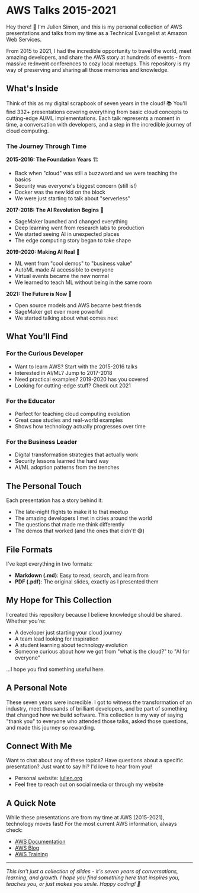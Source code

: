 # AWS Talks 2015-2021

Hey there! 👋 I'm Julien Simon, and this is my personal collection of AWS presentations and talks from my time as a Technical Evangelist at Amazon Web Services.

From 2015 to 2021, I had the incredible opportunity to travel the world, meet amazing developers, and share the AWS story at hundreds of events - from massive re:Invent conferences to cozy local meetups. This repository is my way of preserving and sharing all those memories and knowledge.

## What's Inside

Think of this as my digital scrapbook of seven years in the cloud! 📚 You'll find 332+ presentations covering everything from basic cloud concepts to cutting-edge AI/ML implementations. Each talk represents a moment in time, a conversation with developers, and a step in the incredible journey of cloud computing.

### The Journey Through Time

**2015-2016: The Foundation Years** 🏗️
- Back when "cloud" was still a buzzword and we were teaching the basics
- Security was everyone's biggest concern (still is!)
- Docker was the new kid on the block
- We were just starting to talk about "serverless"

**2017-2018: The AI Revolution Begins** 🤖
- SageMaker launched and changed everything
- Deep learning went from research labs to production
- We started seeing AI in unexpected places
- The edge computing story began to take shape

**2019-2020: Making AI Real** 🎯
- ML went from "cool demos" to "business value"
- AutoML made AI accessible to everyone
- Virtual events became the new normal
- We learned to teach ML without being in the same room

**2021: The Future is Now** 🚀
- Open source models and AWS became best friends
- SageMaker got even more powerful
- We started talking about what comes next

## What You'll Find

### For the Curious Developer
- Want to learn AWS? Start with the 2015-2016 talks
- Interested in AI/ML? Jump to 2017-2018
- Need practical examples? 2019-2020 has you covered
- Looking for cutting-edge stuff? Check out 2021

### For the Educator
- Perfect for teaching cloud computing evolution
- Great case studies and real-world examples
- Shows how technology actually progresses over time

### For the Business Leader
- Digital transformation strategies that actually work
- Security lessons learned the hard way
- AI/ML adoption patterns from the trenches

## The Personal Touch

Each presentation has a story behind it:
- The late-night flights to make it to that meetup
- The amazing developers I met in cities around the world
- The questions that made me think differently
- The demos that worked (and the ones that didn't! 😅)

## File Formats

I've kept everything in two formats:
- **Markdown (.md)**: Easy to read, search, and learn from
- **PDF (.pdf)**: The original slides, exactly as I presented them

## My Hope for This Collection

I created this repository because I believe knowledge should be shared. Whether you're:
- A developer just starting your cloud journey
- A team lead looking for inspiration
- A student learning about technology evolution
- Someone curious about how we got from "what is the cloud?" to "AI for everyone"

...I hope you find something useful here.

## A Personal Note

These seven years were incredible. I got to witness the transformation of an industry, meet thousands of brilliant developers, and be part of something that changed how we build software. This collection is my way of saying "thank you" to everyone who attended those talks, asked those questions, and made this journey so rewarding.

## Connect With Me

Want to chat about any of these topics? Have questions about a specific presentation? Just want to say hi? I'd love to hear from you!

- Personal website: [julien.org](https://julien.org)
- Feel free to reach out on social media or through my website

## A Quick Note

While these presentations are from my time at AWS (2015-2021), technology moves fast! For the most current AWS information, always check:
- [AWS Documentation](https://docs.aws.amazon.com/)
- [AWS Blog](https://aws.amazon.com/blogs/)
- [AWS Training](https://aws.amazon.com/training/)

---

*This isn't just a collection of slides - it's seven years of conversations, learning, and growth. I hope you find something here that inspires you, teaches you, or just makes you smile. Happy coding! 🚀* 